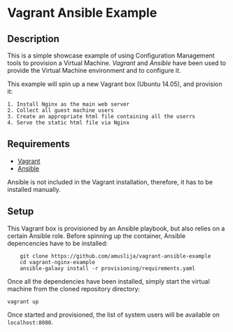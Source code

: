 # Vagrant Ansible Example

## Description

This is a simple showcase example of using Configuration Management tools to provision a Virtual Machine.
*Vagrant* and *Ansible* have been used to provide the Virtual Machine environment and to configure it.

This example will spin up a new Vagrant box (Ubuntu 14.05), and provision it:

    1. Install Nginx as the main web server
    2. Collect all guest machine users
    3. Create an appropriate html file containing all the userrs
    4. Serve the static html file via Nginx

## Requirements
 - [Vagrant](https://www.vagrantup.com/docs/installation/)
 - [Ansible](http://docs.ansible.com/ansible/latest/intro_installation.html)

Ansible is not included in the Vagrant installation, therefore, it has to be installed manually.

## Setup

This Vagrant box is provisioned by an Ansible playbook, but also relies on a certain Ansible role. Before spinning up the container, Ansible depencencies have to be installed:

```
    git clone https://github.com/amuslija/vagrant-ansible-example
    cd vagrant-nginx-example
    ansible-galaxy install -r provisioning/requirements.yaml
```

Once all the dependencies have been installed, simply start the virtual machine from the cloned repository directory:
```
vagrant up
```
Once started and provisioned, the list of system users will be available on `localhost:8080`.
